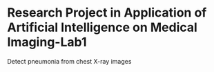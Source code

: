 # Research Project in Application of Artificial Intelligence on Medical Imaging-Lab1
Detect pneumonia from chest X-ray images
